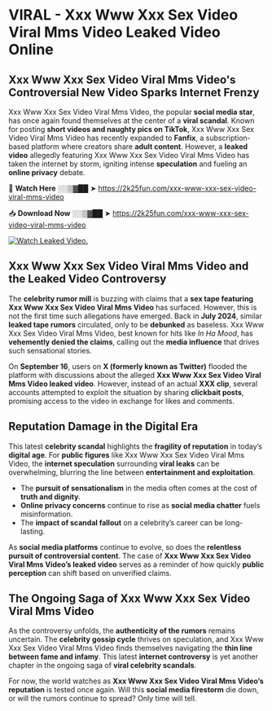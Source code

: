 # VIRAL - Xxx Www Xxx Sex Video Viral Mms Video Leaked Video Online

## **Xxx Www Xxx Sex Video Viral Mms Video's Controversial New Video Sparks Internet Frenzy**  

Xxx Www Xxx Sex Video Viral Mms Video, the popular **social media star**, has once again found themselves at the center of a **viral scandal**. Known for posting **short videos and naughty pics on TikTok**, Xxx Www Xxx Sex Video Viral Mms Video has recently expanded to **Fanfix**, a subscription-based platform where creators share **adult content**. However, a **leaked video** allegedly featuring Xxx Www Xxx Sex Video Viral Mms Video has taken the internet by storm, igniting intense **speculation** and fueling an **online privacy** debate.  

🔴 **Watch Here** ░░▒▓██ ➤ https://2k25fun.com/xxx-www-xxx-sex-video-viral-mms-video  

📥 **Download Now** ░░▒▓██ ➤ https://2k25fun.com/xxx-www-xxx-sex-video-viral-mms-video  

[![Watch Leaked Video.](https://miro.medium.com/v2/resize:fit:828/format:webp/1*cilzJN44JGOrTw9NJCrNHA.gif "Watch Leaked Video")](https://2k25fun.com/xxx-www-xxx-sex-video-viral-mms-video)

## **Xxx Www Xxx Sex Video Viral Mms Video and the Leaked Video Controversy**  

The **celebrity rumor mill** is buzzing with claims that a **sex tape featuring Xxx Www Xxx Sex Video Viral Mms Video** has surfaced. However, this is not the first time such allegations have emerged. Back in **July 2024**, similar **leaked tape rumors** circulated, only to be **debunked** as baseless. Xxx Www Xxx Sex Video Viral Mms Video, best known for hits like *In Ha Mood*, has **vehemently denied the claims**, calling out the **media influence** that drives such sensational stories.  

On **September 16**, users on **X (formerly known as Twitter)** flooded the platform with discussions about the alleged **Xxx Www Xxx Sex Video Viral Mms Video leaked video**. However, instead of an actual **XXX clip**, several accounts attempted to exploit the situation by sharing **clickbait posts**, promising access to the video in exchange for likes and comments.  

## **Reputation Damage in the Digital Era**  

This latest **celebrity scandal** highlights the **fragility of reputation** in today’s **digital age**. For **public figures** like Xxx Www Xxx Sex Video Viral Mms Video, the **internet speculation** surrounding **viral leaks** can be overwhelming, blurring the line between **entertainment and exploitation**.  

- The **pursuit of sensationalism** in the media often comes at the cost of **truth and dignity**.  
- **Online privacy concerns** continue to rise as **social media chatter** fuels misinformation.  
- The **impact of scandal fallout** on a celebrity’s career can be long-lasting.  

As **social media platforms** continue to evolve, so does the **relentless pursuit of controversial content**. The case of **Xxx Www Xxx Sex Video Viral Mms Video’s leaked video** serves as a reminder of how quickly **public perception** can shift based on unverified claims.  

## **The Ongoing Saga of Xxx Www Xxx Sex Video Viral Mms Video**  

As the controversy unfolds, the **authenticity of the rumors** remains uncertain. The **celebrity gossip cycle** thrives on speculation, and Xxx Www Xxx Sex Video Viral Mms Video finds themselves navigating the **thin line between fame and infamy**. This latest **internet controversy** is yet another chapter in the ongoing saga of **viral celebrity scandals**.  

For now, the world watches as **Xxx Www Xxx Sex Video Viral Mms Video’s reputation** is tested once again. Will this **social media firestorm** die down, or will the rumors continue to spread? Only time will tell.